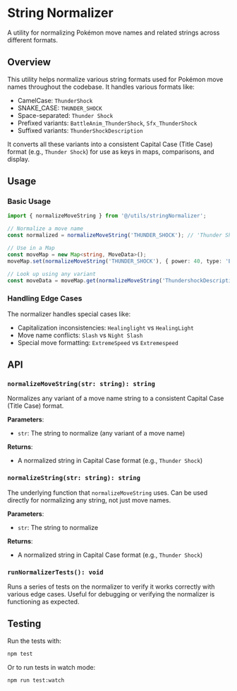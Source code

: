 # String Normalizer

A utility for normalizing Pokémon move names and related strings across different formats.

## Overview

This utility helps normalize various string formats used for Pokémon move names throughout the codebase. It handles various formats like:

- CamelCase: `ThunderShock`
- SNAKE_CASE: `THUNDER_SHOCK`
- Space-separated: `Thunder Shock`
- Prefixed variants: `BattleAnim_ThunderShock`, `Sfx_ThunderShock`
- Suffixed variants: `ThunderShockDescription`

It converts all these variants into a consistent Capital Case (Title Case) format (e.g., `Thunder Shock`) for use as keys in maps, comparisons, and display.

## Usage

### Basic Usage

```typescript
import { normalizeMoveString } from '@/utils/stringNormalizer';

// Normalize a move name
const normalized = normalizeMoveString('THUNDER_SHOCK'); // 'Thunder Shock'

// Use in a Map
const moveMap = new Map<string, MoveData>();
moveMap.set(normalizeMoveString('THUNDER_SHOCK'), { power: 40, type: 'Electric' });

// Look up using any variant
const moveData = moveMap.get(normalizeMoveString('ThundershockDescription')); // Same as 'Thunder Shock'
```

### Handling Edge Cases

The normalizer handles special cases like:

- Capitalization inconsistencies: `Healinglight` vs `HealingLight`
- Move name conflicts: `Slash` vs `Night Slash`
- Special move formatting: `ExtremeSpeed` vs `Extremespeed`

## API

### `normalizeMoveString(str: string): string`

Normalizes any variant of a move name string to a consistent Capital Case (Title Case) format.

**Parameters**:
- `str`: The string to normalize (any variant of a move name)

**Returns**:
- A normalized string in Capital Case format (e.g., `Thunder Shock`)

### `normalizeString(str: string): string`

The underlying function that `normalizeMoveString` uses. Can be used directly for normalizing any string, not just move names.

**Parameters**:
- `str`: The string to normalize

**Returns**:
- A normalized string in Capital Case format (e.g., `Thunder Shock`)

### `runNormalizerTests(): void`

Runs a series of tests on the normalizer to verify it works correctly with various edge cases.
Useful for debugging or verifying the normalizer is functioning as expected.

## Testing

Run the tests with:

```bash
npm test
```

Or to run tests in watch mode:

```bash
npm run test:watch
```
